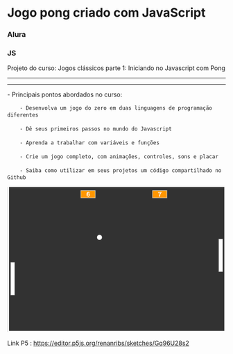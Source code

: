 # Jogo pong criado com JavaScript
 ### Alura 
 ### JS
Projeto do curso:  Jogos clássicos parte 1: Iniciando no Javascript com Pong
<hr>

<hr>
- Principais pontos abordados no curso: 
					
		- Desenvolva um jogo do zero em duas linguagens de programação diferentes
						
		- Dê seus primeiros passos no mundo do Javascript

		- Aprenda a trabalhar com variáveis e funções

		- Crie um jogo completo, com animações, controles, sons e placar

		- Saiba como utilizar em seus projetos um código compartilhado no Github

![Imagem do jogo desenvolvido no projeto](Imagempong.png?raw=true "Jogo Pong")

Link P5 : https://editor.p5js.org/renanribs/sketches/Gq96U28s2
